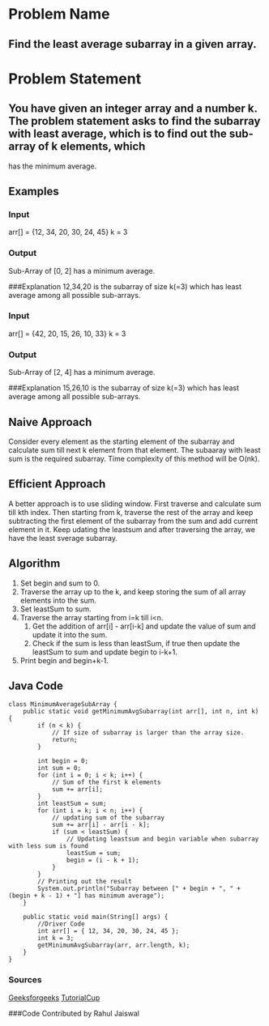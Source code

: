 # Problem Name

## Find the least average subarray in a given array.

# Problem Statement

## You have given an integer array and a number k. The problem statement asks to find the subarray with least average, which is to find out the sub-array of k elements, which 
has the minimum average.

## Examples
### Input
arr[] = {12, 34, 20, 30, 24, 45}
k = 3

### Output
Sub-Array of [0, 2] has a minimum average.

###Explanation
12,34,20 is the subarray of size k(=3) which has least average among all possible sub-arrays.

### Input
arr[] = {42, 20, 15, 26, 10, 33}
k = 3

### Output
Sub-Array of [2, 4] has a minimum average.

###Explanation
15,26,10 is the subarray of size k(=3) which has least average among all possible sub-arrays.

## Naive Approach
Consider every element as the starting element of the subarray and calculate sum till next k element from that element. The subaaray with least sum is the required subarray.
Time complexity of this method will be O(nk).

## Efficient Approach
A better approach is to use sliding window. First traverse and calculate sum till kth index. Then starting from k, traverse the rest of the array and keep subtracting the first 
element of the subarray from the sum and add current element in it. Keep udating the leastsum and after traversing the array, we have the least sverage subarray.

## Algorithm
1. Set begin and sum to 0.
2. Traverse the array up to the k, and keep storing the sum of all array elements into the sum.
3. Set leastSum to sum.
4. Traverse the array starting from i=k till i<n.
    1. Get the addition of arr[i] - arr[i-k] and update the value of sum and update it into the sum.
    2. Check if the sum is less than leastSum, if true then update the leastSum to sum and update begin to i-k+1.
5. Print begin and begin+k-1.

## Java Code
```
class MinimumAverageSubArray {
    public static void getMinimumAvgSubarray(int arr[], int n, int k) {
        if (n < k) {
            // If size of subarray is larger than the array size.
            return;
        }

        int begin = 0;
        int sum = 0;
        for (int i = 0; i < k; i++) {
            // Sum of the first k elements
            sum += arr[i];
        }
        int leastSum = sum;
        for (int i = k; i < n; i++) {
            // updating sum of the subarray
            sum += arr[i] - arr[i - k];
            if (sum < leastSum) {
                // Updating leastsum and begin variable when subarray with less sum is found
                leastSum = sum;
                begin = (i - k + 1);
            }
        }
        // Printing out the result
        System.out.println("Subarray between [" + begin + ", " + (begin + k - 1) + "] has minimum average");
    }

    public static void main(String[] args) {
        //Driver Code
        int arr[] = { 12, 34, 20, 30, 24, 45 };
        int k = 3;
        getMinimumAvgSubarray(arr, arr.length, k);
    }
}
```

### Sources
[Geeksforgeeks](https://www.geeksforgeeks.org/find-subarray-least-average/)
[TutorialCup](https://www.tutorialcup.com/interview/array/find-the-subarray-with-least-average.htm)

###Code Contributed by Rahul Jaiswal
